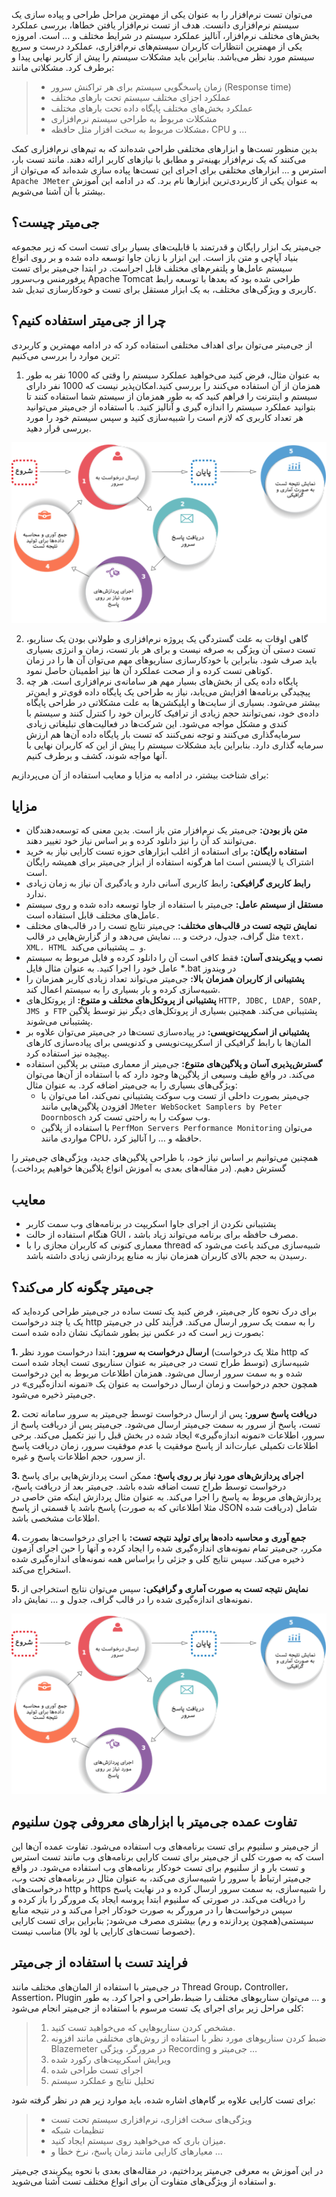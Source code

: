 می‌توان تست نرم‌افزار را به عنوان یکی از مهمترین مراحل طراحی و پیاده سازی یک سیستم نرم‌افزاری دانست. هدف از تست نرم‌افزار یافتن خطاها، بررسی عملکرد بخش‌های مختلف نرم‌افزار، آنالیز عملکرد سیستم در شرایط مختلف و … است. امروزه یکی از مهمترین انتظارات کاربران سیستم‌های نرم‌افزاری، عملکرد درست و سریع سیستم مورد نظر می‌باشد. بنابراین باید مشکلات سیستم را پیش از کاربر نهایی پیدا و برطرف کرد. مشکلاتی مانند:

> * زمان پاسخگویی سیستم برای هر تراکنش سرور (Response time)
> * عملکرد اجزای مختلف سیستم تحت بارهای مختلف
> * عملکرد بخش‌های مختلف پایگاه داده تحت بارهای مختلف
> * مشکلات مربوط به طراحی سیستم نرم‌افزاری
> * مشکلات مربوط به سخت افزار مثل حافظه، CPU و …

بدین منظور تست‌ها و ابزارهای مختلفی طراحی شده‌اند که به تیم‌های نرم‌افزاری کمک می‌کنند که یک نرم‌افزار بهینه‌تر و مطابق با نیازهای کاربر ارائه دهند. مانند تست بار، استرس و ...
ابزارهای مختلفی برای اجرای این تست‌ها پیاده سازی شده‌اند که می‌توان از `Apache JMeter` به عنوان یکی از کاربردی‌ترین ابزارها نام برد. که در ادامه این آموزش بیشتر با آن آشنا می‌شویم.

## جی‌میتر چیست؟ 
جی‌میتر یک ابزار رایگان و قدرتمند با قابلیت‌های بسیار برای تست است که زیر مجموعه بنیاد آپاچی و متن باز است. این ابزار با زبان جاوا توسعه داده شده و بر روی انواع سیستم عامل‌ها و پلتفرم‌های مختلف قابل اجراست. در ابتدا جی‌میتر برای تست پرفورمنس وب‌سرور Apache Tomcat طراحی شده بود که بعدها با توسعه رابط کاربری و ویژگی‌های مختلف، به یک ابزار مستقل برای تست و خودکارسازی تبدیل شد. 

## چرا از جی‌میتر استفاده کنیم؟
از جی‌میتر می‌توان برای اهداف مختلفی استفاده کرد که در ادامه مهمترین و کاربردی ترین موارد را بررسی می‌کنیم:

1. به عنوان مثال، فرض کنید می‌خواهید عملکرد سیستم را وقتی که 1000 نفر به طور همزمان از آن استفاده می‌کنند را بررسی کنید.امکان‌پذیر نیست که 1000 نفر دارای سیستم و اینترنت را فراهم کنید که به طور همزمان از سیستم شما استفاده کنند تا بتوانید عملکرد سیستم را اندازه گیری و آنالیز کنید. با استفاده از جی‌میتر می‌توانید هر تعداد کاربری که لازم است را شبیه‌سازی کنید و سپس سیستم خود را مورد بررسی قرار دهید. 

![Concurrent Users](./resources/how-jmeter-works.png?raw=true "Concurrent Users")

2. گاهی اوقات به علت گستردگی یک پروژه نرم‌افزاری و طولانی بودن یک سناریو، تست دستی آن ویژگی به صرفه نیست و برای هر بار تست، زمان و انرژی بسیاری باید صرف شود. بنابراین با خودکارسازی سناریوهای مهم می‌توان آن ها را در زمان کوتاهی تست کرده و از صحت عملکرد آن ها نیز اطمینان حاصل نمود.
3. پایگاه داده یکی از بخش‌های بسیار مهم هر سامانه‌ی نرم‌افزاری است. هر چه پیچیدگی برنامه‌ها افزایش می‌یابد، نیاز به طراحی یک پایگاه داده قوی‌تر و ایمن‌تر بیشتر می‌شود. بسیاری از سایت‌ها و اپلیکشن‌ها به علت مشکلاتی در طراحی پایگاه‌ داده‌ی خود، نمی‌توانند حجم زیادی از ترافیک کاربران خود را کنترل کنند و سیستم با کندی و مشکل مواجه می‌شود. این شرکت‌ها در فعالیت‌های تبلیغاتی زیادی سرمایه‌گذاری می‌کنند و توجه نمی‌کنند که تست بار پایگاه داده آن‌ها هم ارزش سرمایه گذاری دارد. بنابراین باید مشکلات سیستم را پیش از این که کاربران نهایی با آنها مواجه شوند، کشف و برطرف کنیم.

برای شناخت بیشتر، در ادامه به مزایا و معایب استفاده از آن می‌پردازیم:

## مزایا
 * **متن باز بودن:** جی‌میتر یک نرم‌افزار متن باز است. بدین معنی که توسعه‌دهندگان می‌توانند کد آن را نیز دانلود کرده و بر اساس نیاز خود تغییر دهند. 
 * **استفاده رایگان:** برای استفاده از اغلب ابزارهای حوزه تست کارایی نیاز به خرید اشتراک یا لایسنس است اما هرگونه استفاده‌ از ابزار جی‌میتر برای همیشه رایگان است.
 * **رابط کاربری گرافیکی:** رابط کاربری آسانی دارد و یادگیری آن نیاز به زمان زیادی ندارد.
 * **مستقل از سیستم عامل:** جی‌میتر با استفاده از جاوا توسعه داده شده و روی سیستم عامل‌های مختلف قابل استفاده است.
 * **نمایش نتیجه تست در قالب‌های مختلف:** جی‌میتر نتایج تست را در قالب‌های مختلف مثل گراف، جدول، درخت و … نمایش می‌دهد و از گزارش‌هایی در قالب `text، XML، HTML و …` پشتیبانی می‌کند.
 * **نصب و پیکربندی آسان:** فقط کافی است آن را دانلود کرده و فایل مربوط به سیستم عامل خود را اجرا کنید. به عنوان مثال فایل *.bat در ویندوز
 * **پشتیبانی از کاربران همزمان بالا:** جی‌میتر می‌تواند تعداد زیادی کاربر همزمان را شبیه‌سازی کرده و بار بسیاری را به سیستم اعمال کند.
 * **پشتیبانی از پروتکل‌های مختلف و متنوع:** از پروتکل‌های `HTTP, JDBC, LDAP, SOAP, JMS و FTP` پشتیبانی می‌کند. همچنین بسیاری از پروتکل‌های دیگر نیز توسط پلاگین پشتیبانی می‌شوند.
 * **پشتیبانی از اسکریپت‌نویسی:** در پیاده‌سازی تست‌ها در جی‌میتر می‌توان علاوه بر المان‌ها با رابط گرافیکی از اسکریپت‌نویسی و کدنویسی برای پیاده‌سازی کارهای پیچیده نیز استفاده کرد.
 * **گسترش‌پذیری آسان و پلاگین‌های متنوع:** جی‌میتر از معماری مبتنی بر پلاگین استفاده می‌کند. در واقع طیف وسیعی از پلاگین‌ها وجود دارد که با استفاده از آن‌ها می‌توان ویژگی‌های بسیاری را به جی‌میتر اضافه کرد. به عنوان مثال:
   * جی‌میتر بصورت داخلی از تست وب سوکت پشتیبانی نمی‌کند، اما می‌توان با افزودن پلاگین‌هایی مانند `JMeter WebSocket Samplers by Peter Doornbosch` وب سوکت را به راحتی تست کرد.
   * با استفاده از پلاگین `PerfMon Servers Performance Monitoring` می‌توان مواردی مانند CPU، حافظه و … را آنالیز کرد.

همچنین می‌توانیم بر اساس نیاز خود، با طراحی پلاگین‌های جدید، ویژگی‌های جی‌میتر را گسترش دهیم. (در مقاله‌های بعدی به آموزش انواع پلاگین‌ها خواهیم پرداخت.) 

## معایب
 * پشتیبانی نکردن از اجرای جاوا اسکریپت در برنامه‌های وب سمت کاربر
 * هنگام استفاده از حالت GUI ، مصرف حافظه برای برنامه می‌تواند زیاد باشد.
 * معماری کنونی که کاربران مجازی را با thread شبیه‌سازی می‌کند باعث می‌شود که رسیدن به حجم بالای کاربران همزمان نیاز به منابع پردازشی زیادی داشته باشد.
 
## جی‌میتر چگونه کار می‌کند؟
برای درک نحوه کار جی‌میتر، فرض کنید یک تست ساده در جی‌میتر طراحی کرده‌اید که یک یا چند درخواست http را به سمت یک سرور ارسال می‌کند. فرآیند کلی در جی‌میتر بصورت زیر است که در عکس نیز بطور شماتیک نشان داده شده است: 

**1. ارسال درخواست به سرور:** ابتدا درخواست مورد نظر (مثلا یک درخواست http که توسط طراح تست در جی‌میتر به عنوان سناریوی تست ایجاد شده است) شبیه‌سازی شده و به سمت سرور ارسال می‌شود. همزمان اطلاعات مربوط به این درخواست همچون حجم درخواست و زمان ارسال درخواست به عنوان یک «نمونه اندازه‌گیری» در جی‌میتر ذخیره می‌شود.

**2. دریافت پاسخ سرور:** پس از ارسال درخواست توسط جی‌میتر به سرور سامانه تحت تست، پاسخ از سرور به سمت جی‌میتر ارسال می‌شود. جی‌میتر پس از دریافت پاسخ از سرور، اطلاعات «نمونه اندازه‌گیری» ایجاد شده در بخش قبل را نیز تکمیل می‌کند. برخی اطلاعات تکمیلی عبارت‌اند از پاسخ موفقیت یا عدم موفقیت سرور، زمان دریافت پاسخ از سرور، حجم اطلاعات پاسخ و غیره.

**3. اجرای پردازش‌های مورد نیاز بر روی پاسخ:** ممکن است پردازش‌هایی برای پاسخ درخواست توسط طراح تست اضافه شده باشد. جی‌میتر بعد از دریافت پاسخ، پردازش‌های مربوط به پاسخ را اجرا می‌کند. به عنوان مثال پردازش اینکه متن خاصی در پاسخ باشد یا قسمتی از پاسخ (مثلا اطلاعاتی که به صورت JSON دریافت شده) شامل اطلاعات مشخصی باشد. 

**4. جمع آوری و محاسبه داده‌ها برای تولید نتیجه تست:** با اجرای درخواست‌ها بصورت مکرر، جی‌میتر تمام نمونه‌های اندازه‌گیری شده را ایجاد کرده و آنها را حین اجرای آزمون ذخیره می‌کند. سپس نتایج کلی و جزئی را براساس همه نمونه‌های اندازه‌گیری شده استخراج می‌کند.

**5. نمایش نتیجه تست به صورت آماری و گرافیکی:** سپس می‌توان نتایج استخراجی از نمونه‌های اندازه‌گیری شده را در قالب گراف، جدول و … نمایش داد.

![How Jmeter Works](./resources/how-jmeter-works.png?raw=true "How Jmeter Works")

## تفاوت عمده جی‌میتر با ابزارهای معروفی چون سلنیوم
از جی‌میتر و سلنیوم برای تست برنامه‌های وب استفاده می‌شود. تفاوت عمده آن‌ها این است که به صورت کلی از جی‌میتر برای تست کارایی برنامه‌های وب مانند تست استرس و تست بار و از سلنیوم برای تست خودکار برنامه‌های وب استفاده می‌شود. در واقع جی‌میتر ارتباط با سرور را شبیه‌سازی می‌کند، به عنوان مثال در برنامه‌های تحت وب، درخواست‌های http و https را شبیه‌سازی، به سمت سرور ارسال کرده و در نهایت پاسخ را دریافت می‌کند. در صورتی که سلنیوم ابتدا پروسه ایجاد یک مرورگر را باز کرده و سپس درخواست‌ها را در مرورگر به صورت خودکار اجرا می‌کند و در نتیجه منابع سیستمی‌(همچون پردازنده و رم) بیشتری مصرف می‌شود; بنابراین برای تست کارایی (خصوصا تست‌های کارایی با لود بالا) مناسب نیست.

## فرایند تست با استفاده از جی‌میتر
در جی‌میتر با استفاده از المان‌های مختلف مانند Thread Group، Controller، Assertion، Plugin و ... می‌توان سناریوهای مختلف را ضبط،طراحی و اجرا کرد. به طور کلی مراحل زیر برای اجرای یک تست مرسوم با استفاده از جی‌میتر انجام می‌شود:

> 1. مشخص کردن سناریوهایی که می‌خواهید تست کنید.
> 2. ضبط کردن سناریوهای مورد نظر با استفاده از روش‌های مختلفی مانند  افزونه Blazemeter در مرورگر، ویژگی Recording جی‌میتر و …
> 3. ویرایش اسکریپت‌های رکورد شده
> 4. اجرای تست طراحی شده
> 5. تحلیل نتایج و عملکرد سیستم

برای تست کارایی علاوه بر گام‌های اشاره شده، باید موارد زیر هم در نظر گرفته شود:
> * ویژگی‌های سخت افزاری، نرم‌افزاری سیستم تحت تست
> * تنظیمات شبکه 
> * میزان باری که می‌خواهید روی سیستم ایجاد کنید.
> * معیارهای کارایی مانند زمان پاسخ، نرخ خطا و …

در این آموزش به معرفی جی‌میتر پرداختیم، در مقاله‌های بعدی با نحوه پیکربندی جی‌میتر و استفاده از ویژگی‌های متفاوت آن برای انواع مختلف تست آشنا می‌شوید.
